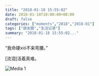 ```yaml
---
title: "2018-01-18 15:55:02"
date: 2018-01-18T10:00:00+08:00
draft: false
categories: ["moments","2018","2018-01"]
tags: ["朋友圈","生活记录"]
summary: "2018-01-18 15:55:02..."
---
```


“我命硬xió不来弯腰。”

[流泪]活着真难。

![Media 1](/Moments/photos/2018-01-18/201801181555020.jpg)

